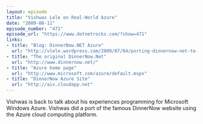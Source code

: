 ```yaml
---
layout: episode
title: "Vishwas Lele on Real-World Azure"
date: "2009-08-11"
episode_number: "471"
episode_url: "https://www.dotnetrocks.com/?show=471"
links:
- title: "Blog: DinnerNow.NET Azure"
  url: "http://vlele.wordpress.com/2009/07/04/porting-dinnernow-net-to-azure/"
- title: "The original DinnerNow.Net"
  url: "http://www.dinnernow.net/"
- title: "Azure home page"
  url: "http://www.microsoft.com/azure/default.mspx"
- title: "DinnerNow Azure Site"
  url: "http://ais.cloudapp.net"
---
```


Vishwas is back to talk about his experiences programming for Microsoft Windows Azure. Vishwas did a port of the famous DinnerNow website using the Azure cloud computing platform.

